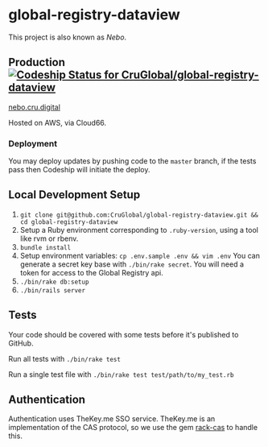 # global-registry-dataview

This project is also known as *Nebo*.

## Production [ ![Codeship Status for CruGlobal/global-registry-dataview](https://codeship.com/projects/c43536d0-331b-0133-d98c-22535d26ab7f/status?branch=master)](https://codeship.com/projects/100132)

[nebo.cru.digital](http://nebo.cru.digital/)

Hosted on AWS, via Cloud66.

### Deployment

You may deploy updates by pushing code to the `master` branch, if the tests pass then Codeship will initiate the deploy.

## Local Development Setup

1. `git clone git@github.com:CruGlobal/global-registry-dataview.git && cd global-registry-dataview`
2. Setup a Ruby environment corresponding to `.ruby-version`, using a tool like rvm or rbenv.
3. `bundle install`
4. Setup environment variables: `cp .env.sample .env && vim .env` You can generate a secret key base with `./bin/rake secret`. You will need a token for access to the Global Registry api.
5. `./bin/rake db:setup`
6. `./bin/rails server`

## Tests

Your code should be covered with some tests before it's published to GitHub.

Run all tests with `./bin/rake test`

Run a single test file with `./bin/rake test test/path/to/my_test.rb`

## Authentication

Authentication uses TheKey.me SSO service. TheKey.me is an implementation of the CAS protocol, so we use the gem [rack-cas](https://github.com/biola/rack-cas/) to handle this.
